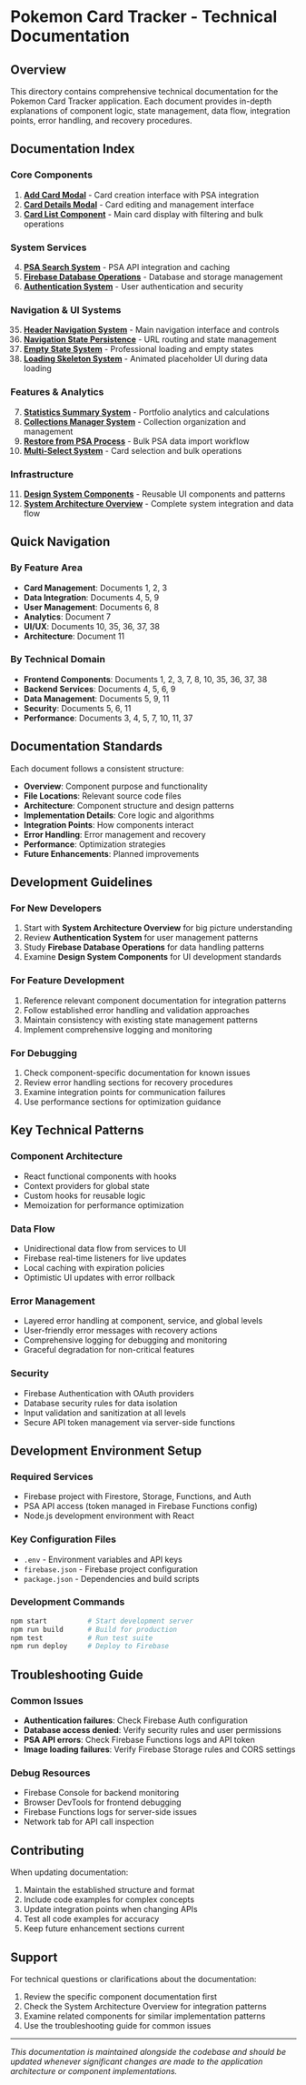 # Pokemon Card Tracker - Technical Documentation

## Overview
This directory contains comprehensive technical documentation for the Pokemon Card Tracker application. Each document provides in-depth explanations of component logic, state management, data flow, integration points, error handling, and recovery procedures.

## Documentation Index

### Core Components
1. **[Add Card Modal](01-add-card-modal.md)** - Card creation interface with PSA integration
2. **[Card Details Modal](02-card-details-modal.md)** - Card editing and management interface  
3. **[Card List Component](03-card-list-component.md)** - Main card display with filtering and bulk operations

### System Services
4. **[PSA Search System](04-psa-search-system.md)** - PSA API integration and caching
5. **[Firebase Database Operations](05-firebase-database-operations.md)** - Database and storage management
6. **[Authentication System](06-authentication-system.md)** - User authentication and security

### Navigation & UI Systems
35. **[Header Navigation System](35-header-navigation-system.md)** - Main navigation interface and controls
37. **[Navigation State Persistence](37-navigation-state-persistence.md)** - URL routing and state management
36. **[Empty State System](36-empty-state-system.md)** - Professional loading and empty states
38. **[Loading Skeleton System](38-loading-skeleton-system.md)** - Animated placeholder UI during data loading

### Features & Analytics
7. **[Statistics Summary System](07-statistics-summary-system.md)** - Portfolio analytics and calculations
8. **[Collections Manager System](08-collections-manager-system.md)** - Collection organization and management
9. **[Restore from PSA Process](09-restore-from-psa-process.md)** - Bulk PSA data import workflow
10. **[Multi-Select System](12-multi-select-system.md)** - Card selection and bulk operations

### Infrastructure
11. **[Design System Components](10-design-system-components.md)** - Reusable UI components and patterns
12. **[System Architecture Overview](11-system-architecture-overview.md)** - Complete system integration and data flow

## Quick Navigation

### By Feature Area
- **Card Management**: Documents 1, 2, 3
- **Data Integration**: Documents 4, 5, 9  
- **User Management**: Documents 6, 8
- **Analytics**: Document 7
- **UI/UX**: Documents 10, 35, 36, 37, 38
- **Architecture**: Document 11

### By Technical Domain
- **Frontend Components**: Documents 1, 2, 3, 7, 8, 10, 35, 36, 37, 38
- **Backend Services**: Documents 4, 5, 6, 9
- **Data Management**: Documents 5, 9, 11
- **Security**: Documents 5, 6, 11
- **Performance**: Documents 3, 4, 5, 7, 10, 11, 37

## Documentation Standards

Each document follows a consistent structure:
- **Overview**: Component purpose and functionality
- **File Locations**: Relevant source code files
- **Architecture**: Component structure and design patterns
- **Implementation Details**: Core logic and algorithms
- **Integration Points**: How components interact
- **Error Handling**: Error management and recovery
- **Performance**: Optimization strategies
- **Future Enhancements**: Planned improvements

## Development Guidelines

### For New Developers
1. Start with **System Architecture Overview** for big picture understanding
2. Review **Authentication System** for user management patterns
3. Study **Firebase Database Operations** for data handling patterns
4. Examine **Design System Components** for UI development standards

### For Feature Development
1. Reference relevant component documentation for integration patterns
2. Follow established error handling and validation approaches
3. Maintain consistency with existing state management patterns
4. Implement comprehensive logging and monitoring

### For Debugging
1. Check component-specific documentation for known issues
2. Review error handling sections for recovery procedures
3. Examine integration points for communication failures
4. Use performance sections for optimization guidance

## Key Technical Patterns

### Component Architecture
- React functional components with hooks
- Context providers for global state
- Custom hooks for reusable logic
- Memoization for performance optimization

### Data Flow
- Unidirectional data flow from services to UI
- Firebase real-time listeners for live updates
- Local caching with expiration policies
- Optimistic UI updates with error rollback

### Error Management
- Layered error handling at component, service, and global levels
- User-friendly error messages with recovery actions
- Comprehensive logging for debugging and monitoring
- Graceful degradation for non-critical features

### Security
- Firebase Authentication with OAuth providers
- Database security rules for data isolation
- Input validation and sanitization at all levels
- Secure API token management via server-side functions

## Development Environment Setup

### Required Services
- Firebase project with Firestore, Storage, Functions, and Auth
- PSA API access (token managed in Firebase Functions config)
- Node.js development environment with React

### Key Configuration Files
- `.env` - Environment variables and API keys
- `firebase.json` - Firebase project configuration
- `package.json` - Dependencies and build scripts

### Development Commands
```bash
npm start          # Start development server
npm run build      # Build for production
npm test           # Run test suite
npm run deploy     # Deploy to Firebase
```

## Troubleshooting Guide

### Common Issues
- **Authentication failures**: Check Firebase Auth configuration
- **Database access denied**: Verify security rules and user permissions
- **PSA API errors**: Check Firebase Functions logs and API token
- **Image loading failures**: Verify Firebase Storage rules and CORS settings

### Debug Resources
- Firebase Console for backend monitoring
- Browser DevTools for frontend debugging  
- Firebase Functions logs for server-side issues
- Network tab for API call inspection

## Contributing

When updating documentation:
1. Maintain the established structure and format
2. Include code examples for complex concepts
3. Update integration points when changing APIs
4. Test all code examples for accuracy
5. Keep future enhancement sections current

## Support

For technical questions or clarifications about the documentation:
1. Review the specific component documentation first
2. Check the System Architecture Overview for integration patterns
3. Examine related components for similar implementation patterns
4. Use the troubleshooting guide for common issues

---

*This documentation is maintained alongside the codebase and should be updated whenever significant changes are made to the application architecture or component implementations.*
